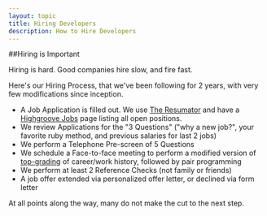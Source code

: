 ```yaml
---
layout: topic
title: Hiring Developers
description: How to Hire Developers
---
```


##Hiring is Important

Hiring is hard.  Good companies hire slow, and fire fast.

Here's our Hiring Process, that we've been following for 2 years, with very few
modifications since inception.

* A Job Application is filled out. We use [The
  Resumator](http://theresumator.com) and have a [Highgroove
  Jobs](http://highgroove.com/jobs.html) page listing all open positions.
* We review Applications for the "3 Questions" ("why a new job?", your favorite
  ruby method, and previous salaries for last 2 jobs)
* We perform a Telephone Pre-screen of 5 Questions
* We schedule a Face-to-face meeting to perform a modified version of
  [top-grading](http://www.topgrading.com/) of career/work history, followed by
  pair programming
* We perform at least 2 Reference Checks (not family or friends)
* A job offer extended via personalized offer letter, or declined via form
  letter

At all points along the way, many do not make the cut to the next step.
